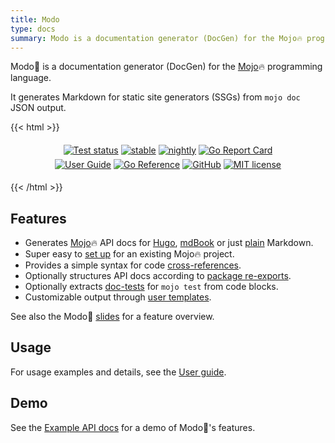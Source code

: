 ```yaml
---
title: Modo
type: docs
summary: Modo is a documentation generator (DocGen) for the Mojo🔥 programming language.
---
```

Modo🧯 is a documentation generator (DocGen) for the [Mojo](https://www.modular.com/mojo)🔥 programming language.

It generates Markdown for static site generators (SSGs) from `mojo doc` JSON output.

{{< html >}}
<div style="width 100%; text-align: center; margin-top: 1rem; margin-bottom: 1rem;">

<a href="https://github.com/mlange-42/modo/actions/workflows/tests.yml" style="display:inline-block">
<img alt="Test status" src="https://img.shields.io/github/actions/workflow/status/mlange-42/modo/tests.yml?branch=main&label=Tests&logo=github" style="margin-top: 0.2rem; margin-bottom: 0.2rem;"></img></a>

<a href="https://github.com/mlange-42/modo/actions/workflows/test-stable.yml" style="display:inline-block">
<img alt="stable" src="https://img.shields.io/github/actions/workflow/status/mlange-42/modo/test-stable.yml?branch=main&label=stable&logo=github" style="margin-top: 0.2rem; margin-bottom: 0.2rem;"></img></a>

<a href="https://github.com/mlange-42/modo/actions/workflows/test-nightly.yml" style="display:inline-block">
<img alt="nightly" src="https://img.shields.io/github/actions/workflow/status/mlange-42/modo/test-nightly.yml?branch=main&label=nightly&logo=github" style="margin-top: 0.2rem; margin-bottom: 0.2rem;"></img></a>

<a href="https://goreportcard.com/report/github.com/mlange-42/modo" style="display:inline-block">
<img alt="Go Report Card" src="https://goreportcard.com/badge/github.com/mlange-42/modo" style="margin-top: 0.2rem; margin-bottom: 0.2rem;"></img></a>
<br />
<a href="https://mlange-42.github.io/modo/" style="display:inline-block">
<img alt="User Guide" src="https://img.shields.io/badge/user_guide-%23007D9C?logo=go&logoColor=white&labelColor=gray" style="margin-top: 0.2rem; margin-bottom: 0.2rem;"></img></a>

<a href="https://pkg.go.dev/github.com/mlange-42/modo" style="display:inline-block">
<img alt="Go Reference" src="https://img.shields.io/badge/reference-%23007D9C?logo=go&logoColor=white&labelColor=gray" style="margin-top: 0.2rem; margin-bottom: 0.2rem;"></img></a>

<a href="https://github.com/mlange-42/modo" style="display:inline-block">
<img alt="GitHub" src="https://img.shields.io/badge/github-repo-blue?logo=github" style="margin-top: 0.2rem; margin-bottom: 0.2rem;"></img></a>

<a href="https://github.com/mlange-42/modo/blob/main/LICENSE" style="display:inline-block">
<img alt="MIT license" src="https://img.shields.io/badge/MIT-brightgreen?label=license" style="margin-top: 0.2rem; margin-bottom: 0.2rem;"></img></a>

</div>
{{< /html >}}

## Features

* Generates [Mojo](https://www.modular.com/mojo)🔥 API docs for [Hugo](guide/formats#hugo), [mdBook](guide/formats#mdbook) or just [plain](guide/formats#plain-markdown) Markdown.
* Super easy to [set up](guide/setup) for an existing Mojo🔥 project.
* Provides a simple syntax for code [cross-references](guide/features/crossrefs).
* Optionally structures API docs according to [package re-exports](guide/features/reexports).
* Optionally extracts [doc-tests](guide/features/doctests) for `mojo test` from code blocks.
* Customizable output through [user templates](guide/features/templates).

See also the Modo🧯 [slides](https://mlange-42.github.io/modo/slides/) for a feature overview.

## Usage

For usage examples and details, see the [User guide](guide).

## Demo

See the [Example API docs](mypkg) for a demo of Modo🧯's features.
